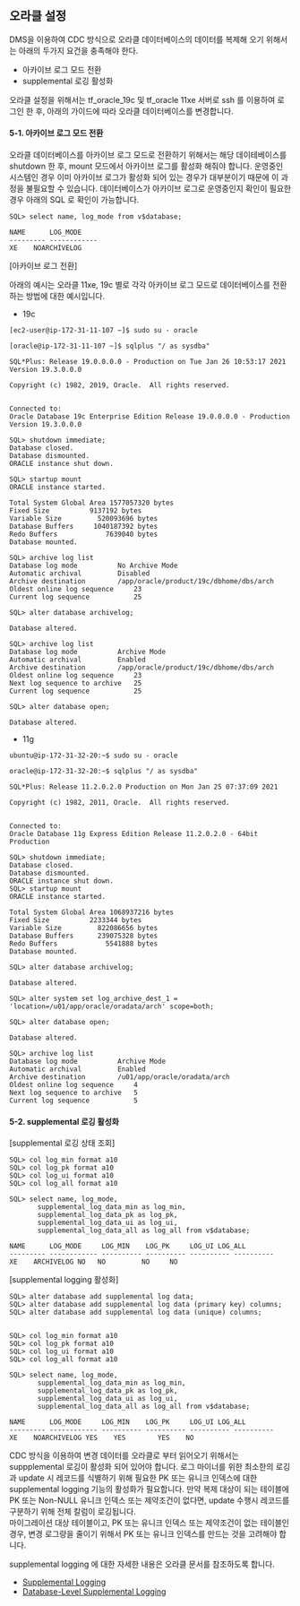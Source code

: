 ## 오라클 설정 ##

DMS을 이용하여 CDC 방식으로 오라클 데이터베이스의 데이터를 복제해 오기 위해서는 아래의 두가지 요건을 충족해야 한다.

* 아카이브 로그 모드 전환
* supplemental 로깅 활성화

오라클 설정을 위해서는 tf_oracle_19c 및 tf_oracle 11xe 서버로 ssh 를 이용하여 로그인 한 후, 아래의 가이드에 따라 오라클 데이터베이스를 변경합니다. 

#### 5-1. 아카이브 로그 모드 전환 ####

오라클 데이터베이스를 아카이브 로그 모드로 전환하기 위해서는 해당 데이테베이스를 shutdown 한 후, mount 모드에서 아카이브 로그를 활성화 해줘야 합니다. 
운영중인 시스템인 경우 이미 아카이브 로그가 활성화 되어 있는 경우가 대부분이기 때문에 이 과정을 불필요할 수 있습니다. 
데이터베이스가 아카이브 로그로 운영중인지 확인이 필요한 경우 아래의 SQL 로 확인이 가능합니다. 
```
SQL> select name, log_mode from v$database;

NAME	  LOG_MODE
--------- ------------
XE	  NOARCHIVELOG
```

[아카이브 로그 전환]

아래의 예시는 오라클 11xe, 19c 별로 각각 아카이브 로그 모드로 데이터베이스를 전환하는 방법에 대한 예시입니다. 

* 19c
```
[ec2-user@ip-172-31-11-107 ~]$ sudo su - oracle

[oracle@ip-172-31-11-107 ~]$ sqlplus "/ as sysdba"

SQL*Plus: Release 19.0.0.0.0 - Production on Tue Jan 26 10:53:17 2021
Version 19.3.0.0.0

Copyright (c) 1982, 2019, Oracle.  All rights reserved.


Connected to:
Oracle Database 19c Enterprise Edition Release 19.0.0.0.0 - Production
Version 19.3.0.0.0

SQL> shutdown immediate;
Database closed.
Database dismounted.
ORACLE instance shut down.

SQL> startup mount
ORACLE instance started.

Total System Global Area 1577057320 bytes
Fixed Size		    9137192 bytes
Variable Size		  520093696 bytes
Database Buffers	 1040187392 bytes
Redo Buffers		    7639040 bytes
Database mounted.

SQL> archive log list
Database log mode	       No Archive Mode
Automatic archival	       Disabled
Archive destination	       /app/oracle/product/19c/dbhome/dbs/arch
Oldest online log sequence     23
Current log sequence	       25

SQL> alter database archivelog;

Database altered.

SQL> archive log list
Database log mode	       Archive Mode
Automatic archival	       Enabled
Archive destination	       /app/oracle/product/19c/dbhome/dbs/arch
Oldest online log sequence     23
Next log sequence to archive   25
Current log sequence	       25

SQL> alter database open;
  
Database altered.
```

* 11g
```
ubuntu@ip-172-31-32-20:~$ sudo su - oracle

oracle@ip-172-31-32-20:~$ sqlplus "/ as sysdba"

SQL*Plus: Release 11.2.0.2.0 Production on Mon Jan 25 07:37:09 2021

Copyright (c) 1982, 2011, Oracle.  All rights reserved.


Connected to:
Oracle Database 11g Express Edition Release 11.2.0.2.0 - 64bit Production

SQL> shutdown immediate;
Database closed.
Database dismounted.
ORACLE instance shut down.
SQL> startup mount          
ORACLE instance started.

Total System Global Area 1068937216 bytes
Fixed Size		    2233344 bytes
Variable Size		  822086656 bytes
Database Buffers	  239075328 bytes
Redo Buffers		    5541888 bytes
Database mounted.

SQL> alter database archivelog;

Database altered.

SQL> alter system set log_archive_dest_1 = 'location=/u01/app/oracle/oradata/arch' scope=both;

SQL> alter database open;

Database altered.

SQL> archive log list
Database log mode	       Archive Mode
Automatic archival	       Enabled
Archive destination	       /u01/app/oracle/oradata/arch
Oldest online log sequence     4
Next log sequence to archive   5
Current log sequence	       5
```

#### 5-2. supplemental 로깅 활성화 ####

[supplemental 로깅 상태 조회]
```
SQL> col log_min format a10
SQL> col log_pk format a10
SQL> col log_ui format a10
SQL> col log_all format a10

SQL> select name, log_mode, 
       supplemental_log_data_min as log_min, 
       supplemental_log_data_pk as log_pk, 
       supplemental_log_data_ui as log_ui, 
       supplemental_log_data_all as log_all from v$database;
       
NAME	  LOG_MODE     LOG_MIN	  LOG_PK     LOG_UI	LOG_ALL
--------- ------------ ---------- ---------- ---------- ----------
XE	  ARCHIVELOG NO	  NO	     NO 	NO
```

[supplemental logging 활성화]
```
SQL> alter database add supplemental log data;
SQL> alter database add supplemental log data (primary key) columns;
SQL> alter database add supplemental log data (unique) columns;


SQL> col log_min format a10
SQL> col log_pk format a10
SQL> col log_ui format a10
SQL> col log_all format a10

SQL> select name, log_mode, 
       supplemental_log_data_min as log_min, 
       supplemental_log_data_pk as log_pk, 
       supplemental_log_data_ui as log_ui, 
       supplemental_log_data_all as log_all from v$database;

NAME	  LOG_MODE     LOG_MIN	  LOG_PK     LOG_UI	LOG_ALL
--------- ------------ ---------- ---------- ---------- ----------
XE	  NOARCHIVELOG YES	  YES	     YES	NO
```

CDC 방식을 이용하여 변경 데이터를 오라클로 부터 읽어오기 위해서는 suppplemental 로깅이 활성화 되어 있어야 합니다. 
로그 마이너를 위한 최소한의 로깅과 update 시 레코드를 식별하기 위해 필요한 PK 또는 유니크 인덱스에 대한 supplemental logging 기능의 활성화가 필요합니다.
만약 복제 대상이 되는 테이블에 PK 또는 Non-NULL 유니크 인덱스 또는 제약조건이 없다면, update 수행시 레코드를 구분하기 위해 전체 칼럼이 로깅됩니다.  
마이그레이션 대상 테이블이고, PK 또는 유니크 인덱스 또는 제약조건이 없는 테이블인 경우, 변경 로그량을 줄이기 위해서 PK 또는 유니크 인덱스를 만드는 것을 고려해야 합니다. 

supplemental logging 에 대한 자세한 내용은 오라클 문서를 참조하도록 합니다. 

* [Supplemental Logging](https://docs.oracle.com/database/121/SUTIL/GUID-D857AF96-AC24-4CA1-B620-8EA3DF30D72E.htm#SUTIL1582)
* [Database-Level Supplemental Logging](https://docs.oracle.com/database/121/SUTIL/GUID-D2DDD67C-E1CC-45A6-A2A7-198E4C142FA3.htm#SUTIL1583)
